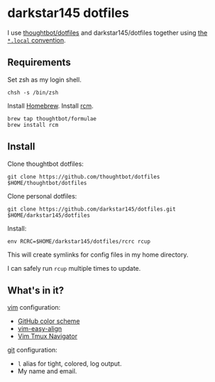 darkstar145 dotfiles
====================

I use [thoughtbot/dotfiles](https://github.com/thoughtbot/dotfiles) and
darkstar145/dotfiles together using [the `*.local` convention][dot-local].

[dot-local]:
http://robots.thoughtbot.com/manage-team-and-personal-dotfiles-together-with-rcm

Requirements
------------

Set zsh as my login shell.

    chsh -s /bin/zsh

Install [Homebrew](brew.sh).
Install [rcm](https://github.com/mike-burns/rcm).

    brew tap thoughtbot/formulae
    brew install rcm

Install
-------

Clone thoughtbot dotfiles:

    git clone https://github.com/thoughtbot/dotfiles $HOME/thoughtbot/dotfiles

Clone personal dotfiles:

    git clone https://github.com/darkstar145/dotfiles.git $HOME/darkstar145/dotfiles

Install:

    env RCRC=$HOME/darkstar145/dotfiles/rcrc rcup

This will create symlinks for config files in my home directory.

I can safely run `rcup` multiple times to update.

What's in it?
-------------

[vim](http://www.vim.org/) configuration:

* [GitHub color scheme](https://github.com/acarapetis/vim-colors-github)
* [vim-easy-align](https://github.com/junegunn/vim-easy-align)
* [Vim Tmux Navigator](https://github.com/christoomey/vim-tmux-navigator)

[git](http://git-scm.com/) configuration:

* `l` alias for tight, colored, log output.
* My name and email.

